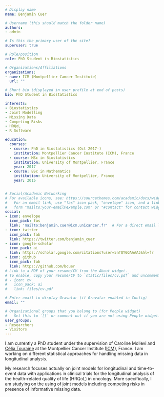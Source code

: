 ```yaml
---
# Display name
name: Benjamin Cuer

# Username (this should match the folder name)
authors:
- admin

# Is this the primary user of the site?
superuser: true

# Role/position
role: PhD Student in Biostatistics

# Organizations/Affiliations
organizations:
- name: ICM (Montpellier Cancer Institute)
  url: ""

# Short bio (displayed in user profile at end of posts)
bio: PhD Student in Biostatistics

interests:
- Biostatistics
- Joint Modelling
- Missing Data
- Competing Risks
- HRQoL
- R Software

education:
  courses:
  - course: PhD in Biostatistics (Oct 2017-)
    institution: Montpellier Cancer Institute (ICM), France
  - course: MSc in Biostatistics
    institution: University of Montpellier, France
    year: 2017
  - course: BSc in Mathematics
    institution: University of Montpellier, France
    year: 2015


# Social/Academic Networking
# For available icons, see: https://sourcethemes.com/academic/docs/widgets/#icons
#   For an email link, use "fas" icon pack, "envelope" icon, and a link in the
#   form "mailto:your-email@example.com" or "#contact" for contact widget.
social:
- icon: envelope
  icon_pack: fas
  link: 'mailto:benjamin.cuer@icm.unicancer.fr'  # For a direct email link, use "mailto:test@example.org".
- icon: twitter
  icon_pack: fab
  link: https://twitter.com/benjamin_cuer
- icon: google-scholar
  icon_pack: ai
  link: https://scholar.google.com/citations?user=5nTQYGQAAAAJ&hl=fr
- icon: github
  icon_pack: fab
  link: https://github.com/bcuer
# Link to a PDF of your resume/CV from the About widget.
# To enable, copy your resume/CV to `static/files/cv.pdf` and uncomment the lines below.  
# - icon: cv
#   icon_pack: ai
#   link: files/cv.pdf

# Enter email to display Gravatar (if Gravatar enabled in Config)
email: ""

# Organizational groups that you belong to (for People widget)
#   Set this to `[]` or comment out if you are not using People widget.  
user_groups:
- Researchers
- Visitors
---
```


I am currently a PhD student under the supervision of Caroline Mollevi and [Célia Touraine](https://www.researchgate.net/profile/Celia_Touraine) at the Montpellier Cancer Institute ([ICM](https://www.icm.unicancer.fr/en)), France. I am working on different statistical approaches for handling missing data in longitudinal analysis.

My research focuses actually on joint models for longitudinal and time-to-event data with applications in clinical trials for the longitudinal analysis of the health-related quality of life (HRQoL) in oncology. More specifically, I am studying on the using of joint models including competing risks in presence of informative missing data.
